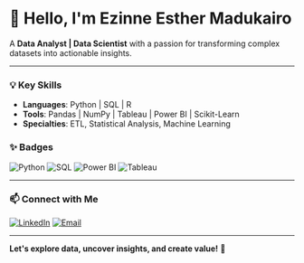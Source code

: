 <!-- Minimalist GitHub Profile -->

# 👋 Hello, I'm **Ezinne Esther Madukairo**

A **Data Analyst | Data Scientist** with a passion for transforming complex datasets into actionable insights.

---

### 💡 **Key Skills**
- **Languages**: Python | SQL | R  
- **Tools**: Pandas | NumPy | Tableau | Power BI | Scikit-Learn  
- **Specialties**: ETL, Statistical Analysis, Machine Learning  

### ✨ **Badges**

![Python](https://img.shields.io/badge/-Python-3776AB?logo=python&logoColor=white)
![SQL](https://img.shields.io/badge/-SQL-003B57?logo=postgresql&logoColor=white)
![Power BI](https://img.shields.io/badge/-Power%20BI-F2C811?logo=powerbi&logoColor=black)
![Tableau](https://img.shields.io/badge/-Tableau-E97627?logo=tableau&logoColor=white)

---

### 📫 **Connect with Me**
[![LinkedIn](https://img.shields.io/badge/-LinkedIn-blue?logo=linkedin&logoColor=white)](https://www.linkedin.com/in/ezinneesther/)
[![Email](https://img.shields.io/badge/-Email-red?logo=gmail&logoColor=white)](ezinnemadukairo@gmail.com)

---

**Let's explore data, uncover insights, and create value!** 🚀
